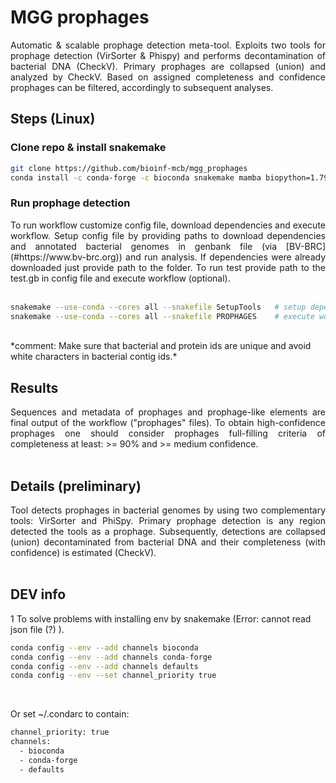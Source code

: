 # __MGG prophages__

<div align="justify">
Automatic & scalable prophage detection meta-tool. Exploits two tools for prophage detection (VirSorter & Phispy) and performs decontamination of bacterial DNA (CheckV). Primary prophages are collapsed (union) and analyzed by CheckV. Based on assigned completeness and confidence prophages can be filtered, accordingly to subsequent analyses.
</div>

## __Steps__ (Linux)

### Clone repo & install snakemake

```sh
git clone https://github.com/bioinf-mcb/mgg_prophages
conda install -c conda-forge -c bioconda snakemake mamba biopython=1.79 pathlib=1.0.1 pandas datetime
```

### Run prophage detection

<div align="justify">
To run workflow customize config file, download dependencies and execute workflow. Setup config file by providing paths to download dependencies and annotated bacterial genomes in genbank file (via [BV-BRC](#https://www.bv-brc.org)) and run analysis. If dependencies were already downloaded just provide path to the folder. To run test provide path to the test.gb in config file and execute workflow (optional). <br><br>

```sh
snakemake --use-conda --cores all --snakefile SetupTools   # setup dependencies
snakemake --use-conda --cores all --snakefile PROPHAGES    # execute workflow
```


</div> <br>
*comment: Make sure that bacterial and protein ids are unique and avoid white characters in bacterial contig ids.*


## Results

<div align="justify">
Sequences and metadata of prophages and prophage-like elements are final output of the workflow ("prophages" files).
To obtain high-confidence prophages one should consider prophages full-filling criteria of completeness at least:  >= 90% and >= medium confidence.
</div> <br>


## __Details__ (preliminary)

<div align="justify">
Tool detects prophages in bacterial genomes by using two complementary tools: VirSorter and PhiSpy. Primary prophage detection is any region detected the tools as a prophage. Subsequently, detections are collapsed (union) decontaminated from bacterial DNA and their completeness (with confidence) is estimated (CheckV).
</div> <br>



## __DEV info__


1 To solve problems with installing env by snakemake (Error: cannot read json file (?) ).

```sh
conda config --env --add channels bioconda
conda config --env --add channels conda-forge
conda config --env --add channels defaults
conda config --env --set channel_priority true
```
<br>

Or set ~/.condarc to contain: <br>

```sh
channel_priority: true
channels:
  - bioconda
  - conda-forge
  - defaults
```
